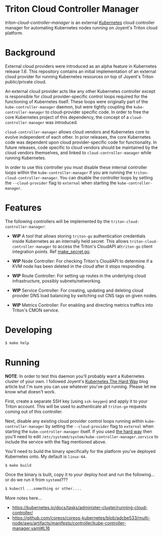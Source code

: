 # Triton Cloud Controller Manager

_triton-cloud-controller-manager_ is an external [Kubernetes][kube] cloud
controller manager for automating Kubernetes nodes running on Joyent's Triton
cloud platform.

# Background

External cloud providers were introduced as an alpha feature in Kubernetes
release *1.6*. This repository contains an initial implementation of an external
cloud provider for running Kubernetes resources on top of Joyent's Triton
public/private cloud.

An external cloud provider acts like any other Kubernetes controller except is
responsible for cloud provider-specific control loops required for the
functioning of Kubernetes itself. These loops were originally part of the
`kube-controller-manager` daemon, but were tightly coupling the
`kube-controller-manager` to cloud-provider specific code. In order to free the
core Kubernetes project of this dependency, the concept of a
`cloud-controller-manager` was introduced.

`cloud-controller-manager` allows cloud vendors and Kubernetes core to evolve
independent of each other. In prior releases, the core Kubernetes code was
dependent upon cloud provider-specific code for functionality. In future
releases, code specific to cloud vendors should be maintained by the cloud
vendors themselves, and linked to `cloud-controller-manager` while running
Kubernetes.

In order to use this controller you must disable these internal controller loops
within the `kube-controller-manager` if you are running the
`triton-cloud-controller-manager`. You can disable the controller loops by
setting the `--cloud-provider` flag to `external` when starting the
`kube-controller-manager`.

# Features

The following controllers will be implemented by the `triton-cloud-controller-manager`:

* **WiP** A tool that allows storing `triton-go` authentication credentials
  inside Kubernetes as an internally held secret. This allows
  `triton-cloud-controller-manager` to access the Triton's CloudAPI
  at`triton-go` client integration points. Ref [make_secret.go][secret].

* **WIP** Node Controller: For checking Triton's CloudAPI to determine if a KVM
  node has been deleted in the cloud after it stops responding.

* **WIP** Route Controller: For setting up routes in the underlying cloud
  infrastructure, possibly subnets/networking.

* **WIP** Service Controller: For creating, updating and deleting cloud provider
  DNS load balancing by switching out CNS tags on given nodes.

* **WIP** Metrics Controller: For enabling and directing metrics traffics into
  Triton's CMON service.

# Developing

```sh
$ make help
```

# Running

**NOTE**: In order to test this daemon you'll probably want a Kubernetes cluster
  of your own. I followed Joyent's [Kubernetes The Hard Way][hard-way] blog
  article but I'm sure you can use whatever you've got running. Please let me
  know what doesn't work.

[hard-way]: https://www.joyent.com/blog/kubernetes-the-hard-way

First, create a separate SSH key (using `ssh-keygen`) and apply it to your
Triton account. This will be used to authenticate all `triton-go` requests
coming out of this controller.

Next, disable any existing cloud provider control loops running within
`kube-controller-manager` by setting the `--cloud-provider` flag to `external`
when starting the `kube-controller-manager` itself. If you used
[the hard way][hard-way] then you'll need to edit
`/etc/systemd/system/kube-controller-manager.service` to include the service
with the flag mentioned above.

You'll need to build the binary specifically for the platform you've deployed
Kubernetes onto. My default is `linux-64`.

```sh
$ make build
```

Once the binary is built, copy it to your deploy host and run the
following... or do we run it from `systemd`???

```sh
$ kubectl ...something or other....
```

More notes here...

- https://kubernetes.io/docs/tasks/administer-cluster/running-cloud-controller/
- https://github.com/coreos/coreos-kubernetes/blob/adcbe533/multi-node/aws/artifacts/manifests/controller/kube-controller-manager.yaml#L16

[kube]: https://kubernetes.io
[secret]: https://github.com/kubernetes/contrib/blob/master/ingress/controllers/gce/examples/https/make_secret.go
